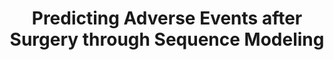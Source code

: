 ---
title: "Predicting Adverse Events after Surgery through Sequence Modeling"
authors: Senjuti Basu Roy, Moushumi Maria, Tina Wang, Anne Ehlers, David Flum
collection: publications
category: journal
year: 2018
month: 3
venue: Big Data Research -- Special Issue
pdf: https://www.sciencedirect.com/science/article/pii/S2214579617302186?casa_token=2Yd_gw_D6yEAAAAA:WRsrD2Zk7yxKvLufznPu1Ni7DtIMTu34iFwq0WfdlQQ182BccrX8JGRdcX6RwQ2PyLiQ-g1SrQ
bibtex: |
    @article{roy2018predicting,
    title={Predicting adverse events after surgery},
    author={Roy, Senjuti Basu and Maria, Moushumi and Wang, Tina and Ehlers, Anne and Flum, David},
    journal={Big data research},
    volume={13},
    pages={29--37},
    year={2018},
    publisher={Elsevier}
    }
---